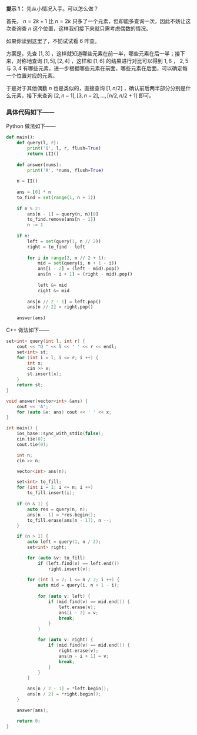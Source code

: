 **提示 1：** 先从小情况入手。可以怎么做？

首先， $n=2k+1$ 比 $n=2k$ 只多了一个元素，但却能多查询一次，因此不妨让这次查询查 $n$ 这个位置，这样我们接下来就只需考虑偶数的情况。

如果你读到这里了，不妨试试看 $6$ 咋查。

方案是，先查 $[1,3]$ ，这样就知道哪些元素在前一半，哪些元素在后一半；接下来，对称地查询 $[1,5],[2,4]$ ，这样和 $[1,6]$ 的结果进行对比可以得到 $1,6$ ， $2,5$ 与 $3,4$ 有哪些元素，进一步根据哪些元素在前面，哪些元素在后面，可以确定每一个位置对应的元素。

于是对于其他偶数 $n$ 也是类似的，直接查询 $[1,n/2]$ ，确认前后两半部分分别是什么元素，接下来查询 $[2,n-1],[3,n-2],\dots,[n/2,n/2+1]$ 即可。

### 具体代码如下——

Python 做法如下——

```Python []
def main():
    def query(l, r):
        print('Q', l, r, flush=True)
        return LII()
    
    def answer(nums):
        print('A', *nums, flush=True)
    
    n = II()
    
    ans = [0] * n
    to_find = set(range(1, n + 1))
    
    if n % 2:
        ans[n - 1] = query(n, n)[0]
        to_find.remove(ans[n - 1])
        n -= 1
    
    if n:
        left = set(query(1, n // 2))
        right = to_find - left
        
        for i in range(2, n // 2 + 1):
            mid = set(query(i, n + 1 - i))
            ans[i - 2] = (left - mid).pop()
            ans[n - i + 1] = (right - mid).pop()
            
            left &= mid
            right &= mid
        
        ans[n // 2 - 1] = left.pop()
        ans[n // 2] = right.pop()
    
    answer(ans)
```

C++ 做法如下——

```cpp []
set<int> query(int l, int r) {
    cout << "Q " << l << ' ' << r << endl;
    set<int> st;
    for (int i = l; i <= r; i ++) {
        int x;
        cin >> x;
        st.insert(x);
    }
    return st;
}

void answer(vector<int> &ans) {
    cout << 'A';
    for (auto &x: ans) cout << ' ' << x;
}

int main() {
    ios_base::sync_with_stdio(false);
    cin.tie(0);
    cout.tie(0);

    int n;
    cin >> n;

    vector<int> ans(n);

    set<int> to_fill;
    for (int i = 1; i <= n; i ++)
        to_fill.insert(i);
    
    if (n & 1) {
        auto res = query(n, n);
        ans[n - 1] = *res.begin();
        to_fill.erase(ans[n - 1]), n --;
    }

    if (n > 1) {
        auto left = query(1, n / 2);
        set<int> right;

        for (auto &v: to_fill)
            if (left.find(v) == left.end())
                right.insert(v);
        
        for (int i = 2; i <= n / 2; i ++) {
            auto mid = query(i, n + 1 - i);
            
            for (auto v: left) {
                if (mid.find(v) == mid.end()) {
                    left.erase(v);
                    ans[i - 2] = v;
                    break;
                }
            }

            for (auto v: right) {
                if (mid.find(v) == mid.end()) {
                    right.erase(v);
                    ans[n - i + 1] = v;
                    break;
                }
            }
        }

        ans[n / 2 - 1] = *left.begin();
        ans[n / 2] = *right.begin();
    }

    answer(ans);

    return 0;
}
```
